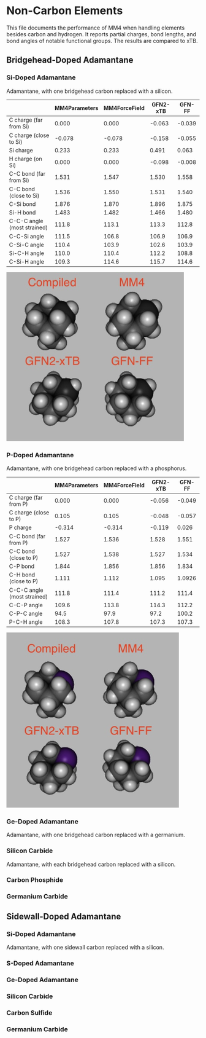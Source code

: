 # Non-Carbon Elements

This file documents the performance of MM4 when handling elements besides carbon and hydrogen. It reports partial charges, bond lengths, and bond angles of notable functional groups. The results are compared to xTB.

## Bridgehead-Doped Adamantane

### Si-Doped Adamantane

Adamantane, with one bridgehead carbon replaced with a silicon.

|                             | MM4Parameters | MM4ForceField | GFN2-xTB | GFN-FF  |
| --------------------------- | ------------- | ------------- | -------- | ------- |
| C charge (far from Si)      | 0.000         | 0.000         | \-0.063  | \-0.039 |
| C charge (close to Si)      | \-0.078       | \-0.078       | \-0.158  | \-0.055 |
| Si charge                   | 0.233         | 0.233         | 0.491    | 0.063   |
| H charge (on Si)            | 0.000         | 0.000         | \-0.098  | \-0.008 |
| C-C bond (far from Si)      | 1.531         | 1.547         | 1.530    | 1.558   |
| C-C bond (close to Si)      | 1.536         | 1.550         | 1.531    | 1.540   |
| C-Si bond                   | 1.876         | 1.870         | 1.896    | 1.875   |
| Si-H bond                   | 1.483         | 1.482         | 1.466    | 1.480   |
| C-C-C angle (most strained) | 111.8         | 113.1         | 113.3    | 112.8   |
| C-C-Si angle                | 111.5         | 106.8         | 106.9    | 106.9   |
| C-Si-C angle                | 110.4         | 103.9         | 102.6    | 103.9   |
| Si-C-H angle                | 110.0         | 110.4         | 112.2    | 108.8   |
| C-Si-H angle                | 109.3         | 114.6         | 115.7    | 114.6   |

![Si Doped Adamantane Bridgehead](./SiDopedAdamantane_Bridgehead.jpg)

### P-Doped Adamantane

Adamantane, with one bridgehead carbon replaced with a phosphorus.

|                             | MM4Parameters | MM4ForceField | GFN2-xTB | GFN-FF  |
| --------------------------- | ------------- | ------------- | -------- | ------- |
| C charge (far from P)       | 0.000         | 0.000         | \-0.056  | \-0.049 |
| C charge (close to P)       | 0.105         | 0.105         | \-0.048  | \-0.057 |
| P charge                    | \-0.314       | \-0.314       | \-0.119  | 0.026   |
| C-C bond (far from P)       | 1.527         | 1.536         | 1.528    | 1.551   |
| C-C bond (close to P)       | 1.527         | 1.538         | 1.527    | 1.534   |
| C-P bond                    | 1.844         | 1.856         | 1.856    | 1.834   |
| C-H bond (close to P)       | 1.111         | 1.112         | 1.095    | 1.0926  |
| C-C-C angle (most strained) | 111.8         | 111.4         | 111.2    | 111.4   |
| C-C-P angle                 | 109.6         | 113.8         | 114.3    | 112.2   |
| C-P-C angle                 | 94.5          | 97.9          | 97.2     | 100.2   |
| P-C-H angle                 | 108.3         | 107.8         | 107.3    | 107.3   |

![P Doped Adamantane Bridgehead](./PDopedAdamantane_Bridgehead.jpg)

### Ge-Doped Adamantane

Adamantane, with one bridgehead carbon replaced with a germanium.

### Silicon Carbide

Adamantane, with each bridgehead carbon replaced with a silicon.

### Carbon Phosphide

### Germanium Carbide

## Sidewall-Doped Adamantane

### Si-Doped Adamantane

Adamantane, with one sidewall carbon replaced with a silicon.

### S-Doped Adamantane

### Ge-Doped Adamantane

### Silicon Carbide

### Carbon Sulfide

### Germanium Carbide
